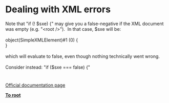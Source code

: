 # Dealing with XML errors




<div class="phpcode"><span class="html">
Note that &quot;if (! $sxe) {&quot; may give you a false-negative if the XML document was empty (e.g. &quot;&lt;root /&gt;&quot;).&#xA0; In that case, $sxe will be:<br><br>object(SimpleXMLElement)#1 (0) {<br>}<br><br>which will evaluate to false, even though nothing technically went wrong.<br><br>Consider instead: &quot;if ($sxe === false) {&quot;</span>
</div>
  

#

[Official documentation page](https://www.php.net/manual/en/simplexml.examples-errors.php)

**[To root](/README.md)**